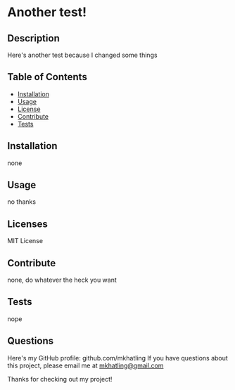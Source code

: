 # Another test!

## Description
Here's another test because I changed some things

## Table of Contents

- [Installation](#installation)
- [Usage](#usage)
- [License](#license)
- [Contribute](#contribute)
- [Tests](#tests)

## Installation
none

## Usage
no thanks

## Licenses 
MIT License

## Contribute
none, do whatever the heck you want

## Tests
nope

## Questions
Here's my GitHub profile: github.com/mkhatling
If you have questions about this project, please email me at mkhatling@gmail.com 

Thanks for checking out my project!
